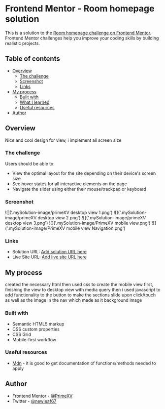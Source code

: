 # Frontend Mentor - Room homepage solution

This is a solution to the [Room homepage challenge on Frontend Mentor](https://www.frontendmentor.io/challenges/room-homepage-BtdBY_ENq). Frontend Mentor challenges help you improve your coding skills by building realistic projects.

## Table of contents

- [Overview](#overview)
  - [The challenge](#the-challenge)
  - [Screenshot](#screenshot)
  - [Links](#links)
- [My process](#my-process)
  - [Built with](#built-with)
  - [What I learned](#what-i-learned)
  - [Useful resources](#useful-resources)
- [Author](#author)

## Overview

Nice and cool design for view, i implement all screen size

### The challenge

Users should be able to:

- View the optimal layout for the site depending on their device's screen size
- See hover states for all interactive elements on the page
- Navigate the slider using either their mouse/trackpad or keyboard

### Screenshot

![]('.mySolution-image/primeXV desktop view 1.png')
![]('.mySolution-image/primeXV desktop view 2.png')
![]('.mySolution-image/primeXV desktop view 3.png')
![]('.mySolution-image/PrimeXV mobile view.png')
![]('.mySolution-image/PrimeXV mobile view Navigation.png')

### Links

- Solution URL: [Add solution URL here](https://your-solution-url.com)
- Live Site URL: [Add live site URL here](https://your-live-site-url.com)

## My process

created the necessary html
then used css to create the mobile view first, finishing the view to desktop view with media query
then i used javascript to add functionality to the button to make the sections slide upon click/touch as well as the image in the nav which made as it background image

### Built with

- Semantic HTML5 markup
- CSS custom properties
- CSS Grid
- Mobile-first workflow

### Useful resources

- [Mdn](https://www.mdn.com) - it is good to get documentation of functions/methods needed to apply

## Author

- Frontend Mentor - [@PrimeXV](https://www.frontendmentor.io/profile/PrimeXV)
- Twitter - [@newleaf67](https://www.twitter.com/newleaf67)
